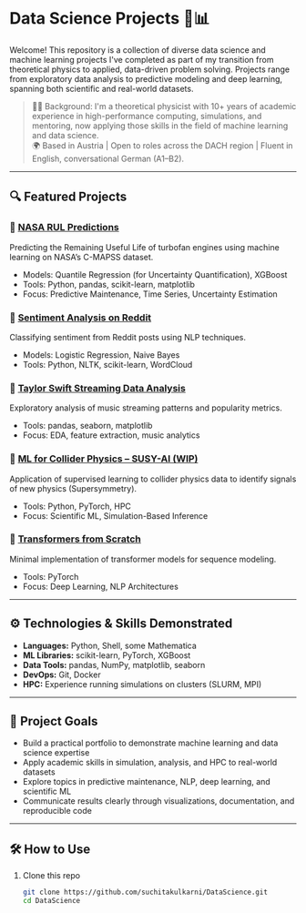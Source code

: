 # Data Science Projects 🧠📊

Welcome! This repository is a collection of diverse data science and machine learning projects I've completed as part of my transition from theoretical physics to applied, data-driven problem solving. Projects range from exploratory data analysis to predictive modeling and deep learning, spanning both scientific and real-world datasets.

> 👨‍🔬 Background: I'm a theoretical physicist with 10+ years of academic experience in high-performance computing, simulations, and mentoring, now applying those skills in the field of machine learning and data science.  
> 🌍 Based in Austria | Open to roles across the DACH region | Fluent in English, conversational German (A1–B2).

---

## 🔍 Featured Projects

### 🔧 [NASA RUL Predictions](./NASA_RUL_predictions)
Predicting the Remaining Useful Life of turbofan engines using machine learning on NASA’s C-MAPSS dataset.
- Models: Quantile Regression (for Uncertainty Quantification), XGBoost
- Tools: Python, pandas, scikit-learn, matplotlib
- Focus: Predictive Maintenance, Time Series, Uncertainty Estimation

### 💬 [Sentiment Analysis on Reddit](./Reddit_Sentiment)
Classifying sentiment from Reddit posts using NLP techniques.
- Models: Logistic Regression, Naive Bayes
- Tools: Python, NLTK, scikit-learn, WordCloud

### 🎵 [Taylor Swift Streaming Data Analysis](./TaylorSwift_Data)
Exploratory analysis of music streaming patterns and popularity metrics.
- Tools: pandas, seaborn, matplotlib
- Focus: EDA, feature extraction, music analytics

### 🧪 [ML for Collider Physics – SUSY-AI (WIP)](./SUSY_AI)
Application of supervised learning to collider physics data to identify signals of new physics (Supersymmetry).
- Tools: Python, PyTorch, HPC
- Focus: Scientific ML, Simulation-Based Inference

### 🧠 [Transformers from Scratch](./transformer_from_scratch)
Minimal implementation of transformer models for sequence modeling.
- Tools: PyTorch
- Focus: Deep Learning, NLP Architectures

---

## ⚙️ Technologies & Skills Demonstrated

- **Languages:** Python, Shell, some Mathematica
- **ML Libraries:** scikit-learn, PyTorch, XGBoost
- **Data Tools:** pandas, NumPy, matplotlib, seaborn
- **DevOps:** Git, Docker
- **HPC:** Experience running simulations on clusters (SLURM, MPI)

---

## 🧭 Project Goals

- Build a practical portfolio to demonstrate machine learning and data science expertise
- Apply academic skills in simulation, analysis, and HPC to real-world datasets
- Explore topics in predictive maintenance, NLP, deep learning, and scientific ML
- Communicate results clearly through visualizations, documentation, and reproducible code

---

## 🛠 How to Use

1. Clone this repo  
   ```bash
   git clone https://github.com/suchitakulkarni/DataScience.git
   cd DataScience
